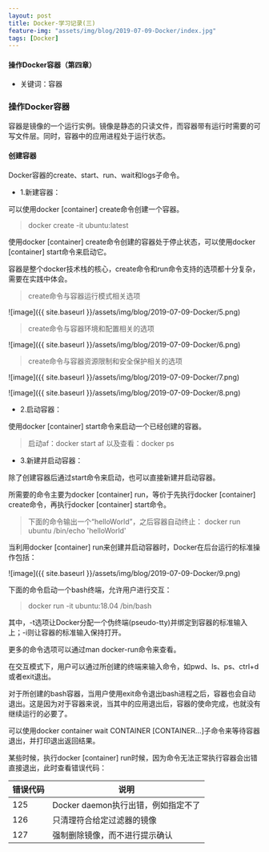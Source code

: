 ```yaml
---
layout: post
title: Docker-学习记录(三)
feature-img: "assets/img/blog/2019-07-09-Docker/index.jpg"
tags: [Docker]
---
```

#### 操作Docker容器（第四章）

* 关键词：容器

### 操作Docker容器

容器是镜像的一个运行实例。镜像是静态的只读文件，而容器带有运行时需要的可写文件层。同时，容器中的应用进程处于运行状态。

#### 创建容器

Docker容器的create、start、run、wait和logs子命令。

+ 1.新建容器：

可以使用docker [container] create命令创建一个容器。

> docker create -it ubuntu:latest

使用docker [container] create命令创建的容器处于停止状态，可以使用docker [container] start命令来启动它。

容器是整个docker技术栈的核心，create命令和run命令支持的选项都十分复杂，需要在实践中体会。

> create命令与容器运行模式相关选项

![image]({{ site.baseurl }}/assets/img/blog/2019-07-09-Docker/5.png)

> create命令与容器环境和配置相关的选项

![image]({{ site.baseurl }}/assets/img/blog/2019-07-09-Docker/6.png)

> create命令与容器资源限制和安全保护相关的选项

![image]({{ site.baseurl }}/assets/img/blog/2019-07-09-Docker/7.png)

![image]({{ site.baseurl }}/assets/img/blog/2019-07-09-Docker/8.png)

+ 2.启动容器：

使用docker [container] start命令来启动一个已经创建的容器。

> 启动af：docker start af 以及查看：docker ps

+ 3.新建并启动容器：

除了创建容器后通过start命令来启动，也可以直接新建并启动容器。

所需要的命令主要为docker [container] run，等价于先执行docker [container] create命令，再执行docker [container] start命令。

> 下面的命令输出一个“helloWorld”，之后容器自动终止： docker run ubuntu /bin/echo 'helloWorld'

当利用docker [container] run来创建并启动容器时，Docker在后台运行的标准操作包括：

![image]({{ site.baseurl }}/assets/img/blog/2019-07-09-Docker/9.png)

下面的命令启动一个bash终端，允许用户进行交互：

> docker run -it ubuntu:18.04 /bin/bash

其中，-t选项让Docker分配一个伪终端(pseudo-tty)并绑定到容器的标准输入上；-i则让容器的标准输入保持打开。

更多的命令选项可以通过man docker-run命令来查看。

在交互模式下，用户可以通过所创建的终端来输入命令，如pwd、ls、ps、ctrl+d或者exit退出。

对于所创建的bash容器，当用户使用exit命令退出bash进程之后，容器也会自动退出。这是因为对于容器来说，当其中的应用退出后，容器的使命完成，也就没有继续运行的必要了。

可以使用docker container wait CONTAINER [CONTAINER...]子命令来等待容器退出，并打印退出返回结果。

某些时候，执行docker [container] run时候，因为命令无法正常执行容器会出错直接退出，此时查看错误代码：

错误代码  | 说明
--------- | ---------
125  | Docker daemon执行出错，例如指定不了
126  | 只清理符合给定过滤器的镜像
127  | 强制删除镜像，而不进行提示确认





